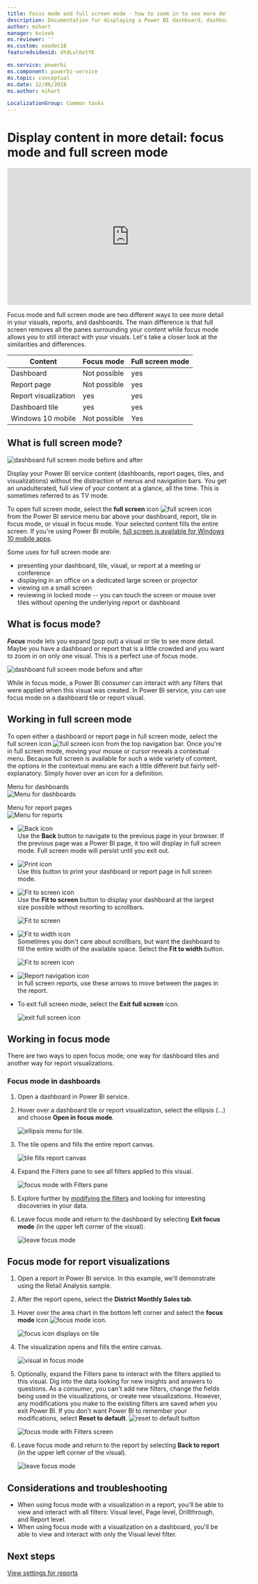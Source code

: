 ```yaml
---
title: Focus mode and full screen mode - how to zoom in to see more detail
description: Documentation for displaying a Power BI dashboard, dashboard tile, report, or report visualization in focus mode or full screen mode
author: mihart
manager: kvivek
ms.reviewer: ''
ms.custom: seodec18
featuredvideoid: dtdLul6otYE

ms.service: powerbi
ms.component: powerbi-service
ms.topic: conceptual
ms.date: 12/06/2018
ms.author: mihart

LocalizationGroup: Common tasks
---
```


# Display content in more detail: focus mode and full screen mode

<iframe width="560" height="315" src="https://www.youtube.com/embed/dtdLul6otYE" frameborder="0" allowfullscreen></iframe>

Focus mode and full screen mode are two different ways to see more detail in your visuals, reports, and dashboards.  The main difference is that full screen removes all the panes surrounding your content while focus mode allows you to still interact with your visuals. Let's take a closer look at the similarities and differences.  

|Content    | Focus mode  |Full screen mode  |
|---------|---------|----------------------|
|Dashboard     |   Not possible     | yes |
|Report page   | Not possible  | yes|
|Report visualization | yes    | yes |
|Dashboard tile | yes    | yes |
|Windows 10 mobile | Not possible | Yes |

## What is full screen mode?
![dashboard full screen mode before and after](media/end-user-focus/power-bi-full-screen-comparison.png)

Display your Power BI service content (dashboards, report pages, tiles, and visualizations) without the distraction of menus and navigation bars.  You get an unadulterated, full view of your content at a glance, all the time. This is sometimes referred to as TV mode.   

To open full screen mode, select the **full screen** icon ![full screen icon ](media/end-user-focus/power-bi-full-screen-icon.png) from the Power BI service menu bar above your dashboard, report, tile in focus mode, or visual in focus mode.  Your selected content fills the entire screen.
If you're using Power BI mobile, [full screen is available for Windows 10 mobile apps](./mobile/mobile-windows-10-app-presentation-mode.md). 

Some uses for full screen mode are:

* presenting your dashboard, tile, visual, or report at a meeting or conference
* displaying in an office on a dedicated large screen or projector
* viewing on a small screen
* reviewing in locked mode -- you can touch the screen or mouse over tiles without opening the underlying report or dashboard

## What is focus mode?
***Focus*** mode lets you expand (pop out) a visual or tile to see more detail.  Maybe you have a dashboard or report that is a little crowded and you want to zoom in on only one visual.  This is a perfect use of focus mode.  

![dashboard full screen mode before and after](media/end-user-focus/power-bi-focus-compare.png)

While in focus mode, a Power BI *consumer* can interact with any filters that were applied when this visual was created.  In Power BI service, you can use focus mode on a dashboard tile or report visual.

## Working in full screen mode
To open either a dashboard or report page in full screen mode, select the full screen icon ![full screen icon](media/end-user-focus/power-bi-full-screen-icon.png) from the top navigation bar. Once you're in full screen mode, moving  your mouse or cursor reveals a contextual menu. Because full screen is available for such a wide variety of content, the options in the contextual menu are each a little different but fairly self-explanatory.  Simply hover over an icon for a definition.

Menu for dashboards    
![Menu for dashboards](media/end-user-focus/power-bi-full-screen-menu-dashboard.png)    

Menu for report pages    
![Menu for reports](media/end-user-focus/power-bi-report-menu.png)    

  * ![Back icon](media/end-user-focus/power-bi-back-icon.png)    
  Use the **Back** button  to navigate to the previous page in your browser. If the previous page was a Power BI page, it too will display in full screen mode.  Full screen mode will persist until you exit out.

  * ![Print icon](media/end-user-focus/power-bi-print-icon.png)    
  Use this button to print your dashboard or report page in full screen mode.

  * ![Fit to screen icon](media/end-user-focus/power-bi-fit-to-width.png)    
    Use the **Fit to screen** button to display your dashboard at the largest size possible without resorting to scrollbars.  

    ![Fit to screen](media/end-user-focus/power-bi-fit-screen.png)

  * ![Fit to width icon](media/end-user-focus/power-bi-fit-width.png)       
    Sometimes you don't care about scrollbars, but want the dashboard to fill the entire width of the available space. Select the **Fit to width** button.    

    ![Fit to screen icon](media/end-user-focus/power-bi-fit-to-width-new.png)

  * ![Report navigation icon](media/end-user-focus/power-bi-report-nav2.png)       
    In full screen reports, use these arrows to move between the pages in the report.    
  * To exit full screen mode, select the **Exit full screen** icon.

      ![exit full screen icon](media/end-user-focus/exit-fullscreen-new.png)

## Working in focus mode
There are two ways to open focus mode; one way for dashboard tiles and another way for report visualizations.

### Focus mode in dashboards
1. Open a dashboard in Power BI service.

2. Hover over a dashboard tile or report visualization, select the ellipsis (...) and choose **Open in focus mode**.

    ![ellipsis menu for tile](media/end-user-focus/power-bi-dashboard-focus-mode.png).

2. The tile opens and fills the entire report canvas.

   ![tile fills report canvas](media/end-user-focus/power-bi-tile-focus.png)

3. Expand the Filters pane to see all filters applied to this visual.

   ![focus mode with Filters pane](media/end-user-focus/power-bi-focus-filters.png)

4. Explore further by [modifying the filters](end-user-report-filter.md) and looking for interesting discoveries in your data.  

5. Leave focus mode and return to the dashboard by selecting **Exit focus mode** (in the upper left corner of the visual).

    ![leave focus mode](media/end-user-focus/power-bi-tile-exit-focus.png)    


## Focus mode for report visualizations
1. Open a report in Power BI service.  In this example, we'll demonstrate using the Retail Analysis sample.

1. After the report opens, select the **District Monthly Sales tab**.

2. Hover over the area chart in the bottom left corner and select the **focus mode** icon ![focus mode icon](media/end-user-focus/pbi_popout.jpg).  

   ![focus icon displays on tile](media/end-user-focus/power-bi-hover-focus.png)
2. The visualization opens and fills the entire canvas.

   ![visual in focus mode](media/end-user-focus/power-bi-display-focus-newer2.png)
3. Optionally, expand the Filters pane to interact with the filters applied to this visual. Dig into the data looking for new insights and answers to questions. As a *consumer*, you can't add new filters, change the fields being used in the visualizations, or create new visualizations.  However, any modifications you make to the existing filters are saved when you exit Power BI. If  you don't want Power BI to remember your modifications, select **Reset to default**. ![reset to default button](media/end-user-focus/power-bi-resets.png)  

   ![focus mode with Filters screen](media/end-user-focus/power-bi-display-focus-filters3.png)

5. Leave focus mode and return to the report by selecting **Back to report** (in the upper left corner of the visual).

    ![leave focus mode](media/end-user-focus/power-bi-exit-focus-report.png)  

## Considerations and troubleshooting
* When using focus mode with a visualization in a report, you'll be able to view and interact with all filters: Visual level, Page level, Drillthrough, and Report level.    
* When using focus mode with a visualization on a dashboard, you'll be able to view and interact with only the Visual level filter.

## Next steps
[View settings for reports](end-user-report-view.md)